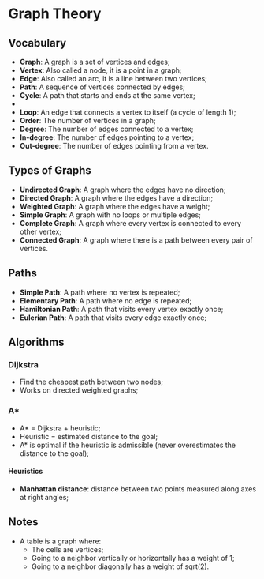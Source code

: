 # Graph Theory

## Vocabulary

- **Graph**: A graph is a set of vertices and edges;
- **Vertex**: Also called a node, it is a point in a graph;
- **Edge**: Also called an arc, it is a line between two vertices;
- **Path**: A sequence of vertices connected by edges;
- **Cycle**: A path that starts and ends at the same vertex;
- 
- **Loop**: An edge that connects a vertex to itself (a cycle of length 1);
- **Order**: The number of vertices in a graph;
- **Degree**: The number of edges connected to a vertex;
- **In-degree**: The number of edges pointing to a vertex;
- **Out-degree**: The number of edges pointing from a vertex.

## Types of Graphs

- **Undirected Graph**: A graph where the edges have no direction;
- **Directed Graph**: A graph where the edges have a direction;
- **Weighted Graph**: A graph where the edges have a weight;
- **Simple Graph**: A graph with no loops or multiple edges;
- **Complete Graph**: A graph where every vertex is connected to every other
  vertex;
- **Connected Graph**: A graph where there is a path between every pair of
  vertices.

## Paths

- **Simple Path**: A path where no vertex is repeated;
- **Elementary Path**: A path where no edge is repeated;
- **Hamiltonian Path**: A path that visits every vertex exactly once;
- **Eulerian Path**: A path that visits every edge exactly once;

## Algorithms

### Dijkstra

- Find the cheapest path between two nodes;
- Works on directed weighted graphs;

### A*

- A* = Dijkstra + heuristic;
- Heuristic = estimated distance to the goal;
- A* is optimal if the heuristic is admissible (never overestimates the distance
  to the goal);

#### Heuristics

- **Manhattan distance**: distance between two points measured along axes at
  right angles;

## Notes

- A table is a graph where:
  - The cells are vertices;
  - Going to a neighbor vertically or horizontally has a weight of 1;
  - Going to a neighbor diagonally has a weight of sqrt(2).

